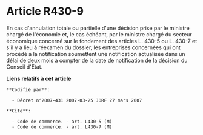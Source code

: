 # Article R430-9

En cas d'annulation totale ou partielle d'une décision prise par le ministre chargé de l'économie et, le cas échéant, par le
ministre chargé du secteur économique concerné sur le fondement des articles L. 430-5 ou L. 430-7 et s'il y a lieu à réexamen
du dossier, les entreprises concernées qui ont procédé à la notification soumettent une notification actualisée dans un délai
de deux mois à compter de la date de notification de la décision du Conseil d'Etat.

**Liens relatifs à cet article**

	**Codifié par**:

	  - Décret n°2007-431 2007-03-25 JORF 27 mars 2007

	**Cite**:

	  - Code de commerce. - art. L430-5 (M)
	  - Code de commerce. - art. L430-7 (M)
